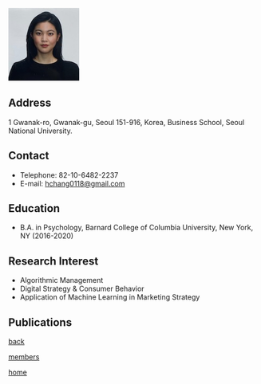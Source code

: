 ![HyunhwaChang](/pic/members/HyunhwaChang.jpeg)

## **Address**
1 Gwanak-ro, Gwanak-gu, Seoul 151-916, Korea, Business School, Seoul National University.

## **Contact**
- Telephone: 82-10-6482-2237
- E-mail: hchang0118@gmail.com 

## **Education**
- B.A. in Psychology, Barnard College of Columbia University, New York, NY (2016-2020)

## **Research Interest**
- Algorithmic Management
- Digital Strategy & Consumer Behavior 
- Application of Machine Learning in Marketing Strategy 

## **Publications**

[back](README.md)

[members](../README.md)

[home](../../index.md)
